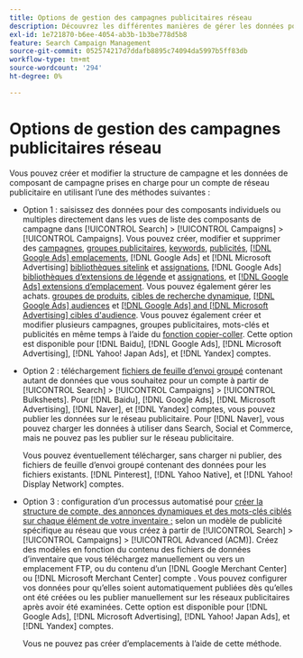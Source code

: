 ```yaml
---
title: Options de gestion des campagnes publicitaires réseau
description: Découvrez les différentes manières de gérer les données pour vos campagnes de réseau publicitaire.
exl-id: 1e721870-b6ee-4054-ab3b-1b3be778d5b8
feature: Search Campaign Management
source-git-commit: 052574217d7ddafb8895c74094da5997b5ff83db
workflow-type: tm+mt
source-wordcount: '294'
ht-degree: 0%

---
```


# Options de gestion des campagnes publicitaires réseau

Vous pouvez créer et modifier la structure de campagne et les données de composant de campagne prises en charge pour un compte de réseau publicitaire en utilisant l’une des méthodes suivantes :

* Option 1 : saisissez des données pour des composants individuels ou multiples directement dans les vues de liste des composants de campagne dans [!UICONTROL Search] > [!UICONTROL Campaigns] > [!UICONTROL Campaigns]. Vous pouvez créer, modifier et supprimer des [campagnes](/help/search-social-commerce/campaign-management/campaigns/campaign-manage.md), [groupes publicitaires](/help/search-social-commerce/campaign-management/campaigns/ad-group-manage.md), [keywords](/help/search-social-commerce/campaign-management/campaigns/keyword-manage.md), [publicités](/help/search-social-commerce/campaign-management/campaigns/ad-manage.md), [[!DNL Google Ads] emplacements](/help/search-social-commerce/campaign-management/campaigns/placement-manage.md), [!DNL Google Ads] et [!DNL Microsoft Advertising] [bibliothèques sitelink](/help/search-social-commerce/campaign-management/campaigns/sitelink-extension-manage.md) et [assignations](/help/search-social-commerce/campaign-management/campaigns/sitelink-extension-associate.md), [!DNL Google Ads] [bibliothèques d’extensions de légende](/help/search-social-commerce/campaign-management/campaigns/callout-extension-manage.md) et [assignations](/help/search-social-commerce/campaign-management/campaigns/callout-extension-associate.md), et [[!DNL Google Ads] extensions d’emplacement](/help/search-social-commerce/campaign-management/campaigns/location-extension-manage.md). Vous pouvez également gérer les achats. [groupes de produits](/help/search-social-commerce/campaign-management/campaigns/product-group-manage.md), [cibles de recherche dynamique](/help/search-social-commerce/campaign-management/campaigns/dynamic-search-target-manage.md), [[!DNL Google Ads] audiences](/help/search-social-commerce/campaign-management/campaigns/audience-about.md) et [[!DNL Google Ads] and [!DNL Microsoft Advertising] cibles d&#39;audience](/help/search-social-commerce/campaign-management/campaigns/audience-targets-manage.md). Vous pouvez également créer et modifier plusieurs campagnes, groupes publicitaires, mots-clés et publicités en même temps à l’aide du [fonction copier-coller](/help/search-social-commerce/campaign-management/campaigns/copy-paste.md). Cette option est disponible pour [!DNL Baidu], [!DNL Google Ads], [!DNL Microsoft Advertising], [!DNL Yahoo! Japan Ads], et [!DNL Yandex] comptes.

* Option 2 : téléchargement [fichiers de feuille d’envoi groupé](/help/search-social-commerce/campaign-management/bulksheets/bulksheet-about.md) contenant autant de données que vous souhaitez pour un compte à partir de [!UICONTROL Search] > [!UICONTROL Campaigns] > [!UICONTROL Bulksheets]. Pour [!DNL Baidu], [!DNL Google Ads], [!DNL Microsoft Advertising], [!DNL Naver], et [!DNL Yandex] comptes, vous pouvez publier les données sur le réseau publicitaire. Pour [!DNL Naver], vous pouvez charger les données à utiliser dans Search, Social et Commerce, mais ne pouvez pas les publier sur le réseau publicitaire.

  Vous pouvez éventuellement télécharger, sans charger ni publier, des fichiers de feuille d’envoi groupé contenant des données pour les fichiers existants. [!DNL Pinterest], [!DNL Yahoo Native], et [!DNL Yahoo! Display Network] comptes.

* Option 3 : configuration d’un processus automatisé pour [créer la structure de compte, des annonces dynamiques et des mots-clés ciblés sur chaque élément de votre inventaire ;](/help/search-social-commerce/campaign-management/inventory-feeds/inventory-feeds-about.md) selon un modèle de publicité spécifique au réseau que vous créez à partir de [!UICONTROL Search] > [!UICONTROL Campaigns] > [!UICONTROL  Advanced (ACM)]. Créez des modèles en fonction du contenu des fichiers de données d’inventaire que vous téléchargez manuellement ou vers un emplacement FTP, ou du contenu d’un [!DNL Google Merchant Center] ou [!DNL Microsoft Merchant Center] compte . Vous pouvez configurer vos données pour qu’elles soient automatiquement publiées dès qu’elles ont été créées ou les publier manuellement sur les réseaux publicitaires après avoir été examinées. Cette option est disponible pour [!DNL Google Ads], [!DNL Microsoft Advertising], [!DNL Yahoo! Japan Ads], et [!DNL Yandex] comptes.

  Vous ne pouvez pas créer d’emplacements à l’aide de cette méthode.
